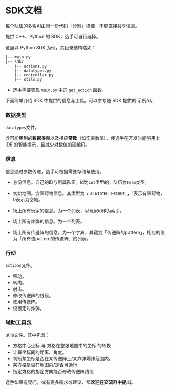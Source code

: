 # SDK文档

每个队伍的多名AI由同一份代码「分别」操控，不能直接共享信息。

提供 C++、Python 的 SDK，选手可自行选择。

这里以 Python SDK 为例，其目录结构略如：

```
|-- main.py
|-- sdk/
    |-- actions.py
    |-- datatypes.py
    |-- controller.py
    |-- utils.py
```

* 选手需要实现 `main.py` 中的 `get_action` 函数。

下面简单介绍 SDK 中提供的信息与工具。可以参考随 SDK 提供的 示例AI。

### 数据类型

`datatypes`文件。

含可能用到的**数据类型**以及相应**常数**（如伤害数值），使选手在开发时能够用上 IDE 的智能提示，且减少对数值的硬编码。

### 信息

信息通过参数传递，选手可根据需要存储与使用。

- 身份信息。自己的ID与所属队伍。id为`int`类型的，队伍为`Team`类型。
- 初始地图。含障碍物信息。其类型为 `int[WIDTH][HEIGHT]`，1表示有障碍物，0表示为空地。

- 场上所有玩家的信息。为一个列表，以玩家id作为索引。
- 场上所有炸弹的信息。为一个列表。
- 场上所有传送阵的信息。为一个字典，其键为「传送阵的pattern」，相应的值为「所有该pattern的传送阵」的列表。

### 行动

`actions`文件。

- 移动。
- 转向。
- 射击。
- 修改传送阵的线段。
- 使用传送阵。
- 设置定时炸弹。

### 辅助工具包

utils文件。其中包含：

- 方格中心坐标 与 方格在整张地图中的坐标 的转换
- 计算坐标间的距离、角度。
- 判断某坐标是否在某传送阵上/某炸弹爆炸范围内。
- 某方格是否在地图内/是否可通行
- 指定方格的指定方向能否修改传送阵线段

选手如果有疑问，或有更多需求或建议，都**欢迎在交流群中提出**。
